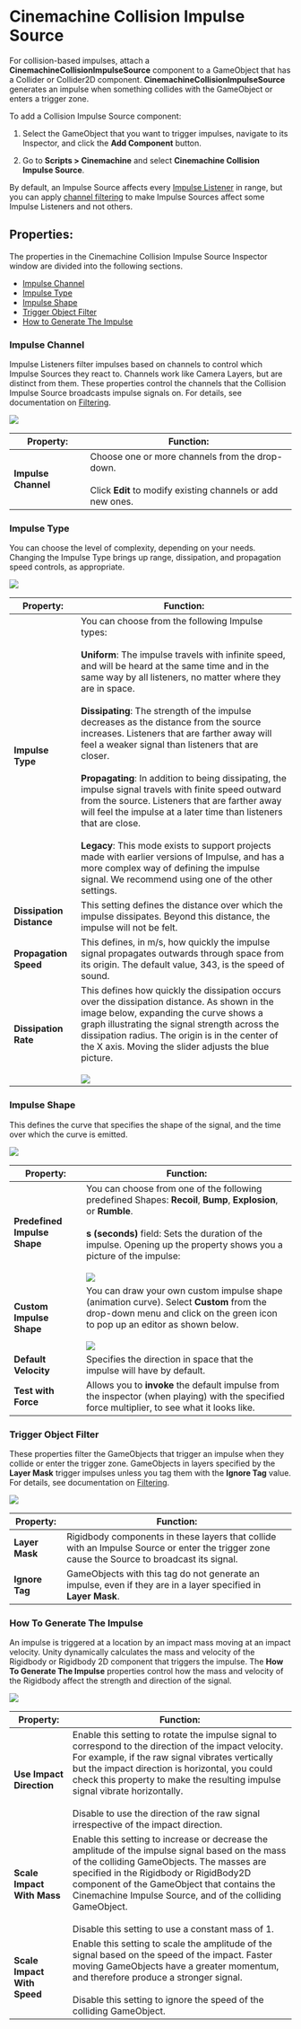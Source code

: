 # Cinemachine Collision Impulse Source

For collision-based impulses, attach a **CinemachineCollisionImpulseSource** component to a GameObject that has a Collider or Collider2D component. **CinemachineCollisionImpulseSource** generates an impulse when something collides with the GameObject or enters a trigger zone.

To add a Collision Impulse Source component:

1. Select the GameObject that you want to trigger impulses, navigate to its Inspector, and click the **Add Component** button.

2. Go to **Scripts > Cinemachine** and select **Cinemachine Collision Impulse Source**.

By default, an Impulse Source affects every [Impulse Listener](CinemachineImpulseListener.md) in range, but you can apply [channel filtering](CinemachineImpulseFiltering.md#ChannelFiltering) to make Impulse Sources affect some Impulse Listeners and not others.

## Properties:

The properties in the Cinemachine Collision Impulse Source Inspector window are divided into the following sections.

- [Impulse Channel](#ImpulseChannel)
- [Impulse Type](#ImpulseType)
- [Impulse Shape](#ImpulseShape)
- [Trigger Object Filter](#TriggerObject)
- [How to Generate The Impulse](#GenerateImpulse)

<a name="ImpulseChannel"></a>
### Impulse Channel

Impulse Listeners filter impulses based on channels to control which Impulse Sources they react to. Channels work like Camera Layers, but are distinct from them. These properties control the channels that the Collision Impulse Source broadcasts impulse signals on. For details, see documentation on [Filtering](CinemachineImpulseFiltering.md).

![](images/InspectorImpulseSourceChannel.png)

| **Property:**       | **Function:**                                                |
| ------------------- | ------------------------------------------------------------ |
| **Impulse Channel** | Choose one or more channels from the drop-down.<br /><br />Click **Edit** to modify existing channels or add new ones. |


<a name="ImpulseType"></a>
### Impulse Type

You can choose the level of complexity, depending on your needs. Changing the Impulse Type brings up range, dissipation, and propagation speed controls, as appropriate.

![](images/ImpulseType.png)

| Property:| Function:|
|--|--|
|**Impulse Type**|You can choose from the following Impulse types:<br /><br />**Uniform**: The impulse travels with infinite speed, and will be heard at the same time and in the same way by all listeners, no matter where they are in space.<br /><br />**Dissipating**: The strength of the impulse decreases as the distance from the source increases. Listeners that are farther away will feel a weaker signal than listeners that are closer.<br /><br />**Propagating**: In addition to being dissipating, the impulse signal travels with finite speed outward from the source. Listeners that are farther away will feel the impulse at a later time than listeners that are close. <br /><br> **Legacy**: This mode exists to support projects made with earlier versions of Impulse, and has a more complex way of defining the impulse signal. We recommend using one of the other settings.|
|**Dissipation Distance**|This setting defines the distance over which the impulse dissipates. Beyond this distance, the impulse will not be felt.|
|**Propagation Speed**| This defines, in m/s, how quickly the impulse signal propagates outwards through space from its origin. The default value, 343, is the speed of sound.|
|**Dissipation Rate**|This defines how quickly the dissipation occurs over the dissipation distance. As shown in the image below, expanding the curve shows a graph illustrating the signal strength across the dissipation radius. The origin is in the center of the X axis. Moving the slider adjusts the blue picture.<br /><br>![](images/DissipationRate.png)|


<a name="ImpulseShape"></a>
### Impulse Shape

This defines the curve that specifies the shape of the signal, and the time over which the curve is emitted.

![](images/ImpulseShape.png)

| Property:| Function:|
|--|--|
|**Predefined Impulse Shape**|You can choose from one of the following predefined Shapes: **Recoil**, **Bump**, **Explosion**, or **Rumble**.<br /><br> **s (seconds)** field: Sets the duration of the impulse. Opening up the property shows you a picture of the impulse:<br /><br>![](images/ImpulsePicture.png)|
|**Custom Impulse Shape**|You can draw your own custom impulse shape (animation curve). Select **Custom** from the drop-down menu and click on the green icon to pop up an editor as shown below.<br /><br>![](images/ImpulseShapeCustom.png)|
|**Default Velocity**|Specifies the direction in space that the impulse will have by default.|
|**Test with Force**| Allows you to **invoke** the default impulse from the inspector (when playing) with the specified force multiplier, to see what it looks like.|

<a name="TriggerObject"></a>
### Trigger Object Filter

These properties filter the GameObjects that trigger an impulse when they collide or enter the trigger zone. GameObjects in layers specified by the **Layer Mask** trigger impulses unless you tag them with the **Ignore Tag** value. For details, see documentation on [Filtering](CinemachineImpulseFiltering.md).

![](images/TriggerObjectFilter.png)

| Property:      | Function:                                                    |
| -------------- | ------------------------------------------------------------ |
| **Layer Mask** | Rigidbody components in these layers that collide with an Impulse Source or enter the trigger zone cause the Source to broadcast its signal. |
| **Ignore Tag** | GameObjects with this tag do not generate an impulse, even if they are in a layer specified in **Layer Mask**. |


<a name="GenerateImpulse"></a>
### How To Generate The Impulse

An impulse is triggered at a location by an impact mass moving at an impact velocity. Unity dynamically calculates the mass and velocity of the Rigidbody or Rigidbody 2D component that triggers the impulse. The **How To Generate The Impulse** properties control how the mass and velocity of the Rigidbody affect the strength and direction of the signal.

![](images/GenerateImpulse.png)

| Property:                   | Function:                                                    |
| --------------------------- | ------------------------------------------------------------ |
| **Use Impact Direction**    | Enable this setting to rotate the impulse signal to correspond to the direction of the impact velocity. For example, if the raw signal vibrates vertically but the impact direction is horizontal, you could check this property to make the resulting impulse signal vibrate horizontally.  <br /><br />Disable to use the direction of the raw signal irrespective of the impact direction. |
| **Scale Impact With Mass**  | Enable this setting to increase or decrease the amplitude of the impulse signal based on the mass of the colliding GameObjects. The masses are specified in the Rigidbody or RigidBody2D component of the GameObject that contains the Cinemachine Impulse Source, and of the colliding GameObject.  <br /><br />Disable this setting to use a constant mass of 1. |
| **Scale Impact With Speed** | Enable this setting to scale the amplitude of the signal based on the speed of the impact. Faster moving GameObjects have a greater momentum, and therefore produce a stronger signal. <br /><br />Disable this setting to ignore the speed of the colliding GameObject. |
